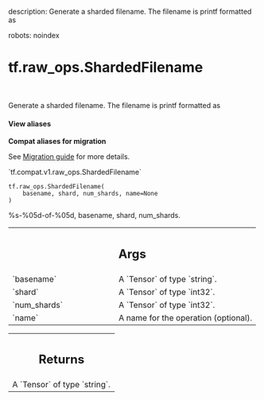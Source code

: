 description: Generate a sharded filename. The filename is printf formatted as

robots: noindex

# tf.raw_ops.ShardedFilename

<!-- Insert buttons and diff -->

<table class="tfo-notebook-buttons tfo-api nocontent" align="left">

</table>



Generate a sharded filename. The filename is printf formatted as

<section class="expandable">
  <h4 class="showalways">View aliases</h4>
  <p>
<b>Compat aliases for migration</b>
<p>See
<a href="https://www.tensorflow.org/guide/migrate">Migration guide</a> for
more details.</p>
<p>`tf.compat.v1.raw_ops.ShardedFilename`</p>
</p>
</section>

<pre class="devsite-click-to-copy prettyprint lang-py tfo-signature-link">
<code>tf.raw_ops.ShardedFilename(
    basename, shard, num_shards, name=None
)
</code></pre>



<!-- Placeholder for "Used in" -->

   %s-%05d-of-%05d, basename, shard, num_shards.

<!-- Tabular view -->
 <table class="responsive fixed orange">
<colgroup><col width="214px"><col></colgroup>
<tr><th colspan="2"><h2 class="add-link">Args</h2></th></tr>

<tr>
<td>
`basename`
</td>
<td>
A `Tensor` of type `string`.
</td>
</tr><tr>
<td>
`shard`
</td>
<td>
A `Tensor` of type `int32`.
</td>
</tr><tr>
<td>
`num_shards`
</td>
<td>
A `Tensor` of type `int32`.
</td>
</tr><tr>
<td>
`name`
</td>
<td>
A name for the operation (optional).
</td>
</tr>
</table>



<!-- Tabular view -->
 <table class="responsive fixed orange">
<colgroup><col width="214px"><col></colgroup>
<tr><th colspan="2"><h2 class="add-link">Returns</h2></th></tr>
<tr class="alt">
<td colspan="2">
A `Tensor` of type `string`.
</td>
</tr>

</table>

